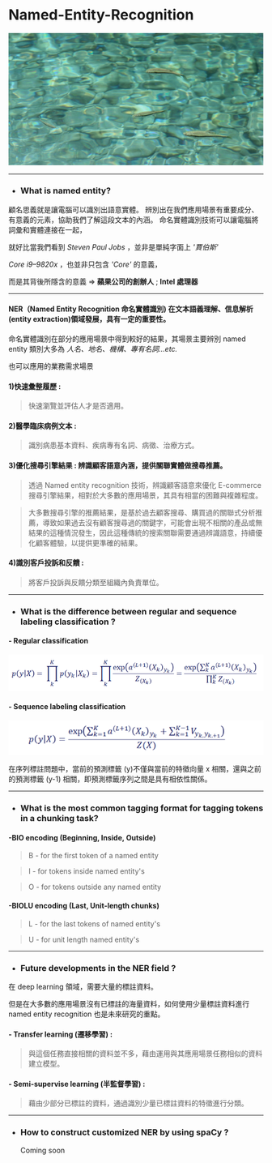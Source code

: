 # Named-Entity-Recognition

![image](https://github.com/CinnaBao/Named-Entity-Recognition/blob/master/Image/pic1.png)

---

* ### What is named entity?
顧名思義就是讓電腦可以識別出語意實體。
辨別出在我們應用場景有重要成分、有意義的元素，協助我們了解這段文本的內涵。
命名實體識別技術可以讓電腦將詞彙和實體連接在一起，

就好比當我們看到
_Steven Paul Jobs_ ，並非是單純字面上 _'賈伯斯'_

_Core i9–9820x_ ，也並非只包含 _'Core'_ 的意義，

而是其背後所隱含的意義
 => **蘋果公司的創辦人** ; **Intel 處理器**
 
---

#### NER（Named Entity Recognition 命名實體識別) 在文本語義理解、信息解析 (entity extraction)領域發展，具有一定的重要性。

命名實體識別在部分的應用場景中得到較好的結果，其場景主要辨別 named entity 類別大多為 _人名、地名、機構、專有名詞…etc._

也可以應用的業務需求場景

#### 1)快速彙整履歷 : 

> 快速瀏覽並評估人才是否適用。

#### 2)醫學臨床病例文本 : 

> 識別病患基本資料、疾病專有名詞、病徵、治療方式。

#### 3)優化搜尋引擎結果 : 辨識顧客語意內涵，提供關聯實體做搜尋推薦。

> 透過 Named entity recognition 技術，辨識顧客語意來優化 E-commerce 搜尋引擎結果，相對於大多數的應用場景，其具有相當的困難與複雜程度。

>  大多數搜尋引擎的推薦結果，是基於過去顧客搜尋、購買過的關聯式分析推薦，導致如果過去沒有顧客搜尋過的關鍵字，可能會出現不相關的產品或無結果的這種情況發生，因此這種傳統的搜索關聯需要通過辨識語意，持續優化顧客體驗，以提供更準確的結果。

#### 4)識別客戶投訴和反饋 : 

> 將客戶投訴與反饋分類至組織內負責單位。

---

* ### What is the difference between regular and sequence labeling classification ?

#### - Regular classification
![image](https://github.com/CinnaBao/Named-Entity-Recognition/blob/master/Image/RegularClssfication.png)


#### - Sequence labeling classification
![image](https://github.com/CinnaBao/Named-Entity-Recognition/blob/master/Image/SequenceLabelingClassification.png)

在序列標註問題中，當前的預測標籤 (y)不僅與當前的特徵向量 x 相關，還與之前的預測標籤 (y-1) 相關，即預測標籤序列之間是具有相依性關係。

---

* ### What is the most common tagging format for tagging tokens in a chunking task?
#### -BIO encoding (Beginning, Inside, Outside)

> B - for the first token of a named entity

> I - for tokens inside named entity's

> O - for tokens outside any named entity


#### -BIOLU encoding (Last, Unit-length chunks)

> L - for the last tokens of named entity's

> U - for unit length named entity's

---

* ### Future developments in the NER field ?

在 deep learning 領域，需要大量的標註資料。

但是在大多數的應用場景沒有已標註的海量資料，如何使用少量標註資料進行 named entity recognition 也是未來研究的重點。

#### - Transfer learning (遷移學習) : 

> 與這個任務直接相關的資料並不多，藉由運用與其應用場景任務相似的資料建立模型。

#### - Semi-supervise learning (半監督學習) : 

> 藉由少部分已標註的資料，通過識別少量已標註資料的特徵進行分類。

---

* ### How to construct customized NER by using spaCy ?
  Coming soon

